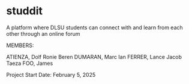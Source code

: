 # studdit
A platform where DLSU students can connect with and learn from each other through an online forum

MEMBERS:

ATIENZA, Dolf Ronie Beren
DUMARAN, Marc Ian
FERRER, Lance Jacob Taeza
FOO, James

Project Start Date: February 5, 2025
